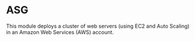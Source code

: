 # ASG

This module deploys a cluster of web servers (using EC2 and Auto Scaling) in an Amazon Web Services (AWS) account.
